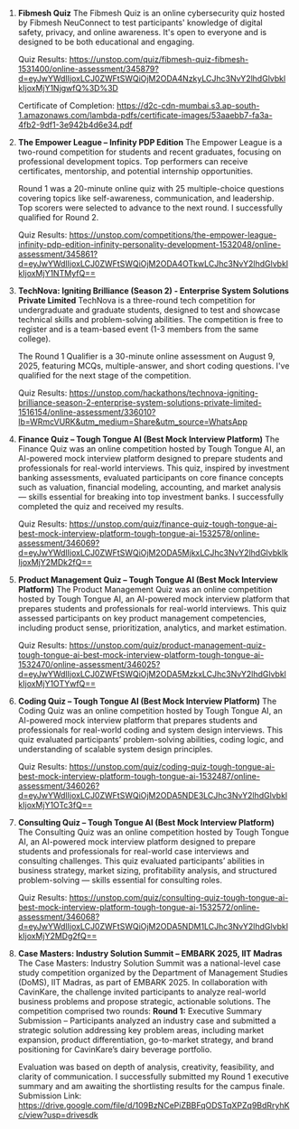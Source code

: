 1. **Fibmesh Quiz**
   The Fibmesh Quiz is an online cybersecurity quiz hosted by Fibmesh NeuConnect to test participants' knowledge of digital safety, privacy, and online awareness. It's open to everyone and is designed to be both educational and engaging.
   
   Quiz Results: https://unstop.com/quiz/fibmesh-quiz-fibmesh-1531400/online-assessment/345879?d=eyJwYWdlIjoxLCJ0ZWFtSWQiOjM2ODA4NzkyLCJhc3NvY2lhdGlvbklkIjoxMjY1NjgwfQ%3D%3D

   Certificate of Completion: https://d2c-cdn-mumbai.s3.ap-south-1.amazonaws.com/lambda-pdfs/certificate-images/53aaebb7-fa3a-4fb2-9df1-3e942b4d6e34.pdf
   
2. **The Empower League – Infinity PDP Edition**
   The Empower League is a two-round competition for students and recent graduates, focusing on professional development topics. Top performers can receive certificates, mentorship, and potential internship opportunities.

   Round 1 was a 20-minute online quiz with 25 multiple-choice questions covering topics like self-awareness, communication, and leadership. Top scorers were selected to advance to the next round. I successfully qualified for Round 2.

   Quiz Results: https://unstop.com/competitions/the-empower-league-infinity-pdp-edition-infinity-personality-development-1532048/online-assessment/345861?d=eyJwYWdlIjoxLCJ0ZWFtSWQiOjM2ODA4OTkwLCJhc3NvY2lhdGlvbklkIjoxMjY1NTMyfQ==

3. **TechNova: Igniting Brilliance (Season 2) - Enterprise System Solutions Private Limited**
   TechNova is a three-round tech competition for undergraduate and graduate students, designed to test and showcase technical skills and problem-solving abilities. The competition is free to register and is a team-based event (1-3 members from the same college).

   The Round 1 Qualifier is a 30-minute online assessment on August 9, 2025, featuring MCQs, multiple-answer, and short coding questions. I've qualified for the next stage of the competition.
   
   Quiz Results: https://unstop.com/hackathons/technova-igniting-brilliance-season-2-enterprise-system-solutions-private-limited-1516154/online-assessment/336010?lb=WRmcVURK&utm_medium=Share&utm_source=WhatsApp

 4. **Finance Quiz – Tough Tongue AI (Best Mock Interview Platform)**
    The Finance Quiz was an online competition hosted by Tough Tongue AI, an AI-powered mock interview platform designed to prepare students and professionals for real-world interviews. This quiz, inspired by investment banking assessments, evaluated participants on core finance concepts such as valuation, financial modeling, accounting, and market analysis — skills essential for breaking into top investment banks. I successfully completed the quiz and received my results.
    
    Quiz Results: https://unstop.com/quiz/finance-quiz-tough-tongue-ai-best-mock-interview-platform-tough-tongue-ai-1532578/online-assessment/346069?d=eyJwYWdlIjoxLCJ0ZWFtSWQiOjM2ODA5MjkxLCJhc3NvY2lhdGlvbklkIjoxMjY2MDk2fQ==

 5. **Product Management Quiz – Tough Tongue AI (Best Mock Interview Platform)**
    The Product Management Quiz was an online competition hosted by Tough Tongue AI, an AI-powered mock interview platform that prepares students and professionals for real-world interviews. This quiz assessed participants on key product management competencies, including product sense, prioritization, analytics, and market estimation.
    
    Quiz Results: https://unstop.com/quiz/product-management-quiz-tough-tongue-ai-best-mock-interview-platform-tough-tongue-ai-1532470/online-assessment/346025?d=eyJwYWdlIjoxLCJ0ZWFtSWQiOjM2ODA5MzkxLCJhc3NvY2lhdGlvbklkIjoxMjY1OTYwfQ==

 6. **Coding Quiz – Tough Tongue AI (Best Mock Interview Platform)**
    The Coding Quiz was an online competition hosted by Tough Tongue AI, an AI-powered mock interview platform that prepares students and professionals for real-world coding and system design interviews. This quiz evaluated participants’ problem-solving abilities, coding logic, and understanding of scalable system design principles.
    
    Quiz Results: https://unstop.com/quiz/coding-quiz-tough-tongue-ai-best-mock-interview-platform-tough-tongue-ai-1532487/online-assessment/346026?d=eyJwYWdlIjoxLCJ0ZWFtSWQiOjM2ODA5NDE3LCJhc3NvY2lhdGlvbklkIjoxMjY1OTc3fQ==

 7. **Consulting Quiz – Tough Tongue AI (Best Mock Interview Platform)**
    The Consulting Quiz was an online competition hosted by Tough Tongue AI, an AI-powered mock interview platform designed to prepare students and professionals for real-world case interviews and consulting challenges. This quiz evaluated participants’ abilities in business strategy, market sizing, profitability analysis, and structured problem-solving — skills essential for consulting roles.

    Quiz Results: https://unstop.com/quiz/consulting-quiz-tough-tongue-ai-best-mock-interview-platform-tough-tongue-ai-1532572/online-assessment/346068?d=eyJwYWdlIjoxLCJ0ZWFtSWQiOjM2ODA5NDM1LCJhc3NvY2lhdGlvbklkIjoxMjY2MDg2fQ==

 8. **Case Masters: Industry Solution Summit – EMBARK 2025, IIT Madras**
    The Case Masters: Industry Solution Summit was a national-level case study competition organized by the Department of Management Studies (DoMS), IIT Madras, as part of EMBARK 2025. In collaboration with CavinKare, the challenge invited participants to analyze real-world business problems and propose strategic, actionable solutions.
The competition comprised two rounds:
**Round 1:** Executive Summary Submission – Participants analyzed an industry case and submitted a strategic solution addressing key problem areas, including market expansion, product differentiation, go-to-market strategy, and brand positioning for CavinKare’s dairy beverage portfolio.

      Evaluation was based on depth of analysis, creativity, feasibility, and clarity of communication.
      I successfully submitted my Round 1 executive summary and am awaiting the shortlisting results for the campus finale.
      Submission Link: https://drive.google.com/file/d/109BzNCePiZBBFqODSTqXPZq9BdRryhKc/view?usp=drivesdk


